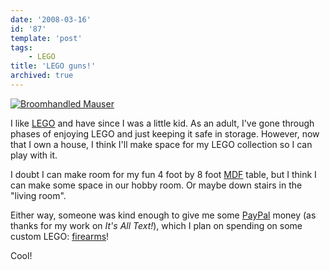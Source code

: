 ```yaml
---
date: '2008-03-16'
id: '87'
template: 'post'
tags:
    - LEGO
title: 'LEGO guns!'
archived: true
---
```


[![Broomhandled
Mauser](C96_black.gif)](http://brickarms.com/Toys/weapons/C96.aspx)

I like [LEGO](http://lego.com/) and have since I was a little kid. As an
adult, I've gone through phases of enjoying LEGO and just keeping it safe in
storage. However, now that I own a house, I think I'll make space for my LEGO
collection so I can play with it.

I doubt I can make room for my fun 4 foot by 8 foot
[MDF](http://en.wikipedia.org/wiki/Medium-density_fibreboard) table, but I
think I can make some space in our hobby room. Or maybe down stairs in the
"living room".

Either way, someone was kind enough to give me some
[PayPal](http://paypal.me/holtje/5.99) money (as thanks for my work on _It's
All Text!_), which I plan on spending on some custom LEGO:
[firearms](http://brickarms.com/)!

Cool!
